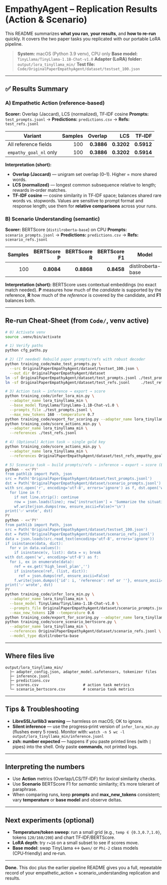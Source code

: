 # EmpathyAgent – Replication Results (Action & Scenario)

This README summarizes **what you ran**, **your results**, and **how to re‑run** quickly. It covers the two paper tasks you replicated with our portable LoRA pipeline.

> **System:** macOS (Python 3.9 venv), CPU only
> **Base model:** `TinyLlama/TinyLlama-1.1B-Chat-v1.0`
> **Adapter (LoRA) folder:** `output/lora_tinyllama_min/`
> **Test file:** `Code/OriginalPaperEmpathyAgent/dataset/testset_100.json`

---

## ✅ Results Summary

### A) Empathetic Action (reference‑based)

**Scorer:** Overlap (Jaccard), LCS (normalized), TF‑IDF cosine
**Prompts:** `test_prompts.jsonl`  →  **Predictions:** `predictions.csv`  →  **Refs:** `test_refs.jsonl`

| Variant                | Samples |    Overlap |        LCS |     TF‑IDF |
| ---------------------- | ------: | ---------: | ---------: | ---------: |
| All reference fields   |     100 | **0.3886** | **0.3202** | **0.5912** |
| `empathy_goal_nl` only |     100 | **0.3886** | **0.3202** | **0.5914** |

**Interpretation (short):**

* **Overlap (Jaccard)** — unigram set overlap (0–1). Higher = more shared words.
* **LCS (normalized)** — longest common subsequence relative to length; rewards in‑order matches.
* **TF‑IDF cosine** — cosine similarity in TF‑IDF space; balances shared rare words vs. stopwords.
  Values are sensitive to prompt format and response length; use them for **relative comparisons** across your runs.

### B) Scenario Understanding (semantic)

**Scorer:** BERTScore (`distilroberta-base`) on CPU
**Prompts:** `scenario_prompts.jsonl`  →  **Predictions:** `predictions.csv`  →  **Refs:** `scenario_refs.jsonl`

| Samples | BERTScore P | BERTScore R | BERTScore F1 | Model              |
| ------: | ----------: | ----------: | -----------: | ------------------ |
|     100 |  **0.8084** |  **0.8868** |   **0.8458** | distilroberta-base |

**Interpretation (short):**
BERTScore uses contextual embeddings (no exact match needed). **P** measures how much of the *candidate* is supported by the reference, **R** how much of the *reference* is covered by the candidate, and **F1** balances both.

---

## Re‑run Cheat‑Sheet (from `Code/`, venv active)

```bash
# 0) Activate venv
source .venv/bin/activate

# 1) Verify paths
python cfg_paths.py

# 2) (If needed) Rebuild paper prompts/refs with robust decoder
python training_code/make_test_prompts.py \
  --src OriginalPaperEmpathyAgent/dataset/testset_100.json \
  --out_dir OriginalPaperEmpathyAgent/dataset
ln -sf OriginalPaperEmpathyAgent/dataset/test_prompts.jsonl ./test_prompts.jsonl
ln -sf OriginalPaperEmpathyAgent/dataset/test_refs.jsonl     ./test_refs.jsonl

# 3) Action task — inference → export → score
python training_code/infer_lora_min.py \
  --adapter_name lora_tinyllama_min \
  --base_model TinyLlama/TinyLlama-1.1B-Chat-v1.0 \
  --prompts_file ./test_prompts.jsonl \
  --max_new_tokens 160 --temperature 0.7
python training_code/export_for_scoring.py --adapter_name lora_tinyllama_min
python training_code/score_actions_min.py \
  --adapter_name lora_tinyllama_min \
  --references ./test_refs.jsonl

# 4) (Optional) Action task — single gold key
python training_code/score_actions_min.py \
  --adapter_name lora_tinyllama_min \
  --references OriginalPaperEmpathyAgent/dataset/test_refs_empathy_goal_nl.jsonl

# 5) Scenario task — build prompts/refs → inference → export → score (BERTScore)
python - <<'PY'
from pathlib import Path, json
src = Path('OriginalPaperEmpathyAgent/dataset/test_prompts.jsonl')
dst = Path('OriginalPaperEmpathyAgent/dataset/scenario_prompts.jsonl')
with src.open('r', encoding='utf-8', errors='ignore') as f, dst.open('w', encoding='utf-8') as wf:
  for line in f:
    if not line.strip(): continue
    row = json.loads(line); row['instruction'] = 'Summarize the situation in 1–2 sentences focusing on the main goal and constraints.'
    wf.write(json.dumps(row, ensure_ascii=False)+'\n')
print('✅ wrote', dst)
PY
python - <<'PY'
from pathlib import Path, json
src = Path('OriginalPaperEmpathyAgent/dataset/testset_100.json')
dst = Path('OriginalPaperEmpathyAgent/dataset/scenario_refs.jsonl')
data = json.loads(src.read_text(encoding='utf-8', errors='ignore'))
if isinstance(data, dict):
  for v in data.values():
    if isinstance(v, list): data = v; break
with dst.open('w', encoding='utf-8') as f:
  for i, ex in enumerate(data):
    ref = ex.get('high_level_plan','')
    if isinstance(ref, (list, dict)):
      ref = json.dumps(ref, ensure_ascii=False)
    f.write(json.dumps({'id': i, 'reference': ref or ''}, ensure_ascii=False)+'\n')
print('✅ wrote', dst)
PY
python training_code/infer_lora_min.py \
  --adapter_name lora_tinyllama_min \
  --base_model TinyLlama/TinyLlama-1.1B-Chat-v1.0 \
  --prompts_file OriginalPaperEmpathyAgent/dataset/scenario_prompts.jsonl \
  --max_new_tokens 120 --temperature 0.6
python training_code/export_for_scoring.py --adapter_name lora_tinyllama_min
python training_code/score_scenario_bertscore.py \
  --adapter_name lora_tinyllama_min \
  --references OriginalPaperEmpathyAgent/dataset/scenario_refs.jsonl \
  --model_type distilroberta-base
```

---

## Where files live

```
output/lora_tinyllama_min/
  ├─ adapter_config.json, adapter_model.safetensors, tokenizer files
  ├─ inference.jsonl
  ├─ predictions.csv
  ├─ scores.csv                    # action task metrics
  └─ scenario_bertscore.csv        # scenario task metrics
```

---

## Tips & Troubleshooting

* **LibreSSL/urllib3 warning** — harmless on macOS; OK to ignore.
* **Silent inference** — use the progress‑print version of `infer_lora_min.py` (flushes every 5 rows). Monitor with:
  `watch -n 5 wc -l output/lora_tinyllama_min/inference.jsonl`
* **zsh: number expected** — happens if you paste printed lines (with `|` pipes) into the shell. Only paste **commands**, not printed logs.

---

## Interpreting the numbers

* Use **Action** metrics (Overlap/LCS/TF‑IDF) for *lexical* similarity checks.
* Use **Scenario** BERTScore F1 for *semantic* similarity; it’s more tolerant of paraphrase.
* When comparing runs, keep **prompts** and **max_new_tokens** consistent; vary **temperature** or **base model** and observe deltas.

---

## Next experiments (optional)

* **Temperature/token sweep**: run a small grid (e.g., `temp ∈ {0.3,0.7,1.0}`, tokens `120/160/200`) and chart TF‑IDF/BERTScore.
* **LoRA depth**: try `r=16` on a small subset to see if scores move.
* **Base model**: swap TinyLlama ↔︎ `Qwen/` or `Phi-2` class models (CPU‑friendly) and re‑run.

---

**Done.** This doc plus the earlier pipeline README gives you a full, repeatable record of your empathetic_action + scenario_understanding replication and results.
